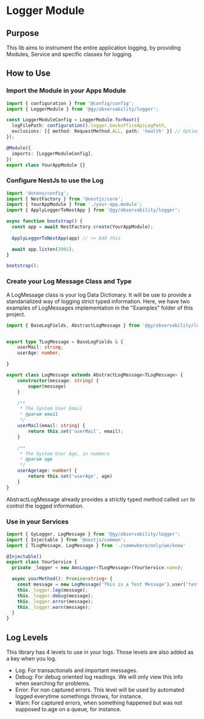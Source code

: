 # Logger Module

## Purpose

This lib aims to instrument the entire application logging, by providing Modules, Service and specific classes for logging.

## How to Use

### Import the Module in your Apps Module

```ts
import { configuration } from '@config/config';
import { LoggerModule } from '@gy/observability/logger';

const LoggerModuleConfig = LoggerModule.forRoot({
  logFilePath: configuration().logger.backofficeApiLogPath,
  exclusions: [{ method: RequestMethod.ALL, path: 'health' }] // Optional. By default, excludes all requests of the path HEALTH
});

@Module({
  imports: [LoggerModuleConfig],
})
export class YourAppModule {}
```

### Configure NestJs to use the Log

```ts
import 'dotenv/config';
import { NestFactory } from '@nestjs/core';
import { YourAppModule } from './your-app.module';
import { ApplyLoggerToNestApp } from '@gy/observability/logger';

async function bootstrap() {
  const app = await NestFactory.create(YourAppModule);
  
  ApplyLoggerToNestApp(app) // >> Add this

  await app.listen(3001);
}

bootstrap();
```

### Create your Log Message Class and Type

A LogMessage class is your log Data Dictionary. It will be use to provide a standarialized way of logging strict typed information.
Here, we have two examples of LogMessages implementation in the "Examples" folder of this project.

```ts
import { BaseLogFields, AbstractLogMessage } from '@gy/observability/logger';


export type TLogMessage = BaseLogFields & {
    userMail: string,
    userAge: number,

}

export class LogMessage extends AbstractLogMessage<TLogMessage> {
    constructor(message: string) {
        super(message)
    }

    /**
     * The System User Email
     * @param email 
     */
    userMail(email: string) {
        return this.set('userMail', email);
    }

    /**
     * The System User Age, in numbers
     * @param age
     */
    userAge(age: number) {
        return this.set('userAge', age)
    }
}
```

AbstractLogMessage already provides a strictly typed method called `set` to control the logged information.



### Use in your Services

```ts
import { GyLogger, LogMessage } from '@gy/observability/logger';
import { Injectable } from '@nestjs/common';
import { TLogMessage, LogMessage } from './somewhere/only/we/know'

@Injectable()
export class YourService {
  private _logger = new AmsLogger<TLogMessage>(YourService.name);

  async yourMethod(): Promise<string> {
    const message = new LogMessage('This is a Test Message').user('test@teste.com');
    this._logger.log(message);
    this._logger.debug(message);
    this._logger.error(message);
    this._logger.warn(message);
  }
}
```

## Log Levels

This library has 4 levels to use in your logs.
Those levels are also added as a key when you log.

- Log: For transactionals and important messages.
- Debug: For debug oriented log readings. We will only view this info when searching for problems.
- Error: For non captured errors. This level will be used by automated logged everytime somethings throws, for instance.
- Warn: For captured errors, when something happened but was not supposed to.age on a queue, for instance.
